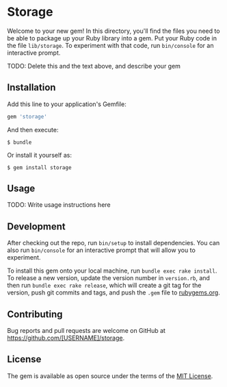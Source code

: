 # Storage

Welcome to your new gem! In this directory, you'll find the files you need to be able to package up your Ruby library into a gem. Put your Ruby code in the file `lib/storage`. To experiment with that code, run `bin/console` for an interactive prompt.

TODO: Delete this and the text above, and describe your gem

## Installation

Add this line to your application's Gemfile:

```ruby
gem 'storage'
```

And then execute:

    $ bundle

Or install it yourself as:

    $ gem install storage

## Usage

TODO: Write usage instructions here

## Development

After checking out the repo, run `bin/setup` to install dependencies. You can also run `bin/console` for an interactive prompt that will allow you to experiment.

To install this gem onto your local machine, run `bundle exec rake install`. To release a new version, update the version number in `version.rb`, and then run `bundle exec rake release`, which will create a git tag for the version, push git commits and tags, and push the `.gem` file to [rubygems.org](https://rubygems.org).

## Contributing

Bug reports and pull requests are welcome on GitHub at https://github.com/[USERNAME]/storage.


## License

The gem is available as open source under the terms of the [MIT License](http://opensource.org/licenses/MIT).

